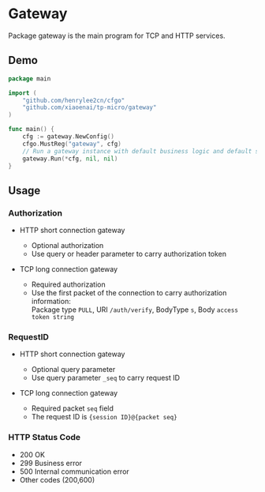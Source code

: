 # Gateway

Package gateway is the main program for TCP and HTTP services.

## Demo

```go
package main

import (
    "github.com/henrylee2cn/cfgo"
    "github.com/xiaoenai/tp-micro/gateway"
)

func main() {
    cfg := gateway.NewConfig()
    cfgo.MustReg("gateway", cfg)
    // Run a gateway instance with default business logic and default socket protocol.
    gateway.Run(*cfg, nil, nil)
}
```

## Usage

### Authorization

- HTTP short connection gateway
    * Optional authorization
    * Use query or header parameter to carry authorization token

- TCP long connection gateway
    * Required authorization
    * Use the first packet of the connection to carry authorization information:<br>Package type `PULL`, URI `/auth/verify`, BodyType `s`, Body `access token string`

### RequestID

- HTTP short connection gateway
    * Optional query parameter
    * Use query parameter `_seq` to carry request ID

- TCP long connection gateway
    * Required packet `seq` field
    * The request ID is `{session ID}@{packet seq}`

### HTTP Status Code

- 200 OK
- 299 Business error
- 500 Internal communication error
- Other codes (200,600)
